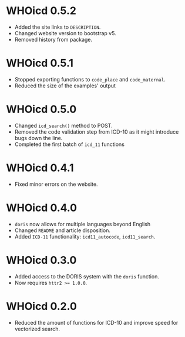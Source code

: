 # WHOicd 0.5.2

* Added the site links to `DESCRIPTION`.
* Changed website version to bootstrap v5.
* Removed history from package.

# WHOicd 0.5.1

* Stopped exporting functions to `code_place` and `code_maternal`.
* Reduced the size of the examples' output

# WHOicd 0.5.0

* Changed `icd_search()` method to POST. 
* Removed the code validation step from ICD-10 as it might introduce bugs down the line. 
* Completed the first batch of `icd_11` functions

# WHOicd 0.4.1

* Fixed minor errors on the website.

# WHOicd 0.4.0

* `doris` now allows for multiple languages beyond English
* Changed `README` and article disposition. 
* Added `ICD-11` functionality: `icd11_autocode`, `icd11_search`. 

# WHOicd 0.3.0

* Added access to the DORIS system with the  `doris` function. 
* Now requires `httr2 >= 1.0.0`. 

# WHOicd 0.2.0

* Reduced the amount of functions for ICD-10 and improve speed for vectorized search. 
